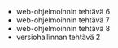 - web-ohjelmoinnin tehtävä 6
- web-ohjelmoinnin tehtävä 7
- web-ohjelmoinnin tehtävä 8
- versiohallinnan tehtävä 2